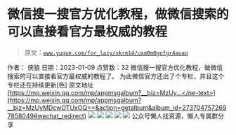 # 微信搜一搜官方优化教程，做微信搜索的可以直接看官方最权威的教程

> 原文：[`www.yuque.com/for_lazy/xkrm14/uxm0m0gnfgr4auaq`](https://www.yuque.com/for_lazy/xkrm14/uxm0m0gnfgr4auaq)

<ne-p id="u439c3e6e" data-lake-id="u439c3e6e"><ne-text id="u10752e4c">作者： 侠狼</ne-text></ne-p> <ne-p id="u6d9c7f53" data-lake-id="u6d9c7f53"><ne-text id="udebb6880">日期：2023-01-09</ne-text></ne-p> <ne-p id="u3cdb549f" data-lake-id="u3cdb549f"><ne-text id="u956b7c15">点赞数：</ne-text><ne-text id="u2e424be9" ne-bold="true">32</ne-text></ne-p> <ne-hole id="u8157f603" data-lake-id="u8157f603"><ne-card data-card-name="hr" data-card-type="block" id="BFRza" data-event-boundary="card"><ne-p id="u99b7906f" data-lake-id="u99b7906f"><ne-text id="u78c0c6bc">微信搜一搜官方优化教程，做微信搜索的可以直接看官方最权威的教程了。 为此微信官方还出了个专栏，并且这个专栏还在持续更新[色] 原文地址</ne-text> [<ne-text id="u9bbd0026">https://mp.weixin.qq.com/mp/appmsgalbum?__biz=MzUy...</ne-text>](https://mp.weixin.qq.com/mp/appmsgalbum?__biz=MzUyMDcwOTUxOQ==&action=getalbum&album_id=2737047572697858049#wechat_redirect)</ne-p> <ne-p id="ue2f616eb" data-lake-id="ue2f616eb"><ne-card data-card-name="image" data-card-type="inline" id="KTpFe" data-event-boundary="card">![](img/7f62289a9105f2aaaeedb7ad02317983.png)</ne-card></ne-p> <ne-p id="u0cd34215" data-lake-id="u0cd34215"><ne-card data-card-name="image" data-card-type="inline" id="JBG6U" data-event-boundary="card">![](img/15b6dfc763237c6b15c7f072ca62868f.png)</ne-card></ne-p> <ne-p id="u730e93de" data-lake-id="u730e93de"><ne-card data-card-name="image" data-card-type="inline" id="KIn0t" data-event-boundary="card">![](img/765ba34faf082ffdf104e3020521288b.png)</ne-card></ne-p> <ne-p id="u5657af55" data-lake-id="u5657af55"><ne-card data-card-name="image" data-card-type="inline" id="RbqjL" data-event-boundary="card">![](img/75c079a88a919093c20398b62a208882.png)</ne-card></ne-p> <ne-p id="ud4f0e4f8" data-lake-id="ud4f0e4f8"><ne-card data-card-name="image" data-card-type="inline" id="KUHRv" data-event-boundary="card">![](img/689f4e87de8940247c6c49a9fdf905cb.png)</ne-card></ne-p> <ne-hole id="u979f2185" data-lake-id="u979f2185"><ne-card data-card-name="hr" data-card-type="block" id="g3bwQ" data-event-boundary="card"><ne-p id="u638d66af" data-lake-id="u638d66af"><ne-text id="u4d948552">公众号懒人找资源，懒人专属群分享</ne-text></ne-p></ne-card></ne-hole></ne-card></ne-hole>
